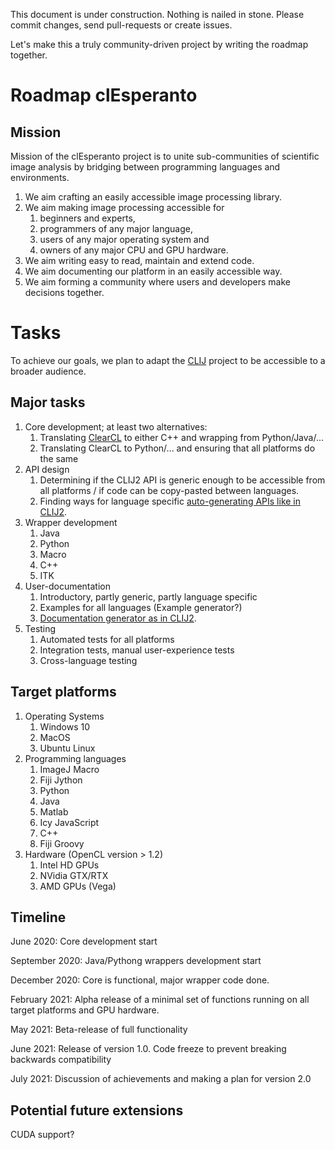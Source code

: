 This document is under construction. 
Nothing is nailed in stone. 
Please commit changes, send pull-requests or create issues.

Let's make this a truly community-driven project by writing the roadmap together.


# Roadmap clEsperanto
## Mission 
Mission of the clEsperanto project is to unite sub-communities of scientific image analysis by bridging between 
programming languages and environments. 

1. We aim crafting an easily accessible image processing library.
2. We aim making image processing accessible for
   1. beginners and experts,
   2. programmers of any major language,
   3. users of any major operating system and
   4. owners of any major CPU and GPU hardware.
3. We aim writing easy to read, maintain and extend code.
4. We aim documenting our platform in an easily accessible way.
5. We aim forming a community where users and developers make decisions together.

# Tasks
To achieve our goals, we plan to adapt the [CLIJ](https://clij.github.io/) project to be accessible to a 
broader audience.

## Major tasks
1. Core development; at least two alternatives:
   1. Translating [ClearCL](https://github.com/clij/clij-clearcl) to either C++ and wrapping from Python/Java/...
   2. Translating ClearCL to Python/... and ensuring that all platforms do the same
2. API design
   1. Determining if the CLIJ2 API is generic enough to be accessible from all platforms / if code can be copy-pasted between languages.
   2. Finding ways for language specific [auto-generating APIs like in CLIJ2](https://github.com/clij/clij-advanced-filters/blob/master/src/test/java/net/haesleinhuepf/clijx/codegenerator/OpGenerator.java). 
2. Wrapper development
   1. Java
   2. Python
   3. Macro
   4. C++
   5. ITK
3. User-documentation
   1. Introductory, partly generic, partly language specific
   2. Examples for all languages (Example generator?)
   3. [Documentation generator as in CLIJ2](https://github.com/clij/clij-advanced-filters/blob/master/src/test/java/net/haesleinhuepf/clijx/codegenerator/DocumentationGenerator.java).
4. Testing
   1. Automated tests for all platforms
   2. Integration tests, manual user-experience tests
   3. Cross-language testing

## Target platforms
1. Operating Systems
   1. Windows 10
   2. MacOS
   3. Ubuntu Linux
2. Programming languages
   1. ImageJ Macro
   2. Fiji Jython
   3. Python
   4. Java
   5. Matlab
   6. Icy JavaScript
   7. C++
   8. Fiji Groovy
3. Hardware (OpenCL version > 1.2)
   1. Intel HD GPUs
   2. NVidia GTX/RTX
   3. AMD GPUs (Vega)

## Timeline

June 2020: Core development start

September 2020: Java/Pythong wrappers development start

December 2020: Core is functional, major wrapper code done.

February 2021: Alpha release of a minimal set of functions running on all target platforms and GPU hardware.

May 2021: Beta-release of full functionality

June 2021: Release of version 1.0. Code freeze to prevent breaking backwards compatibility

July 2021: Discussion of achievements and making a plan for version 2.0

## Potential future extensions
CUDA support?

